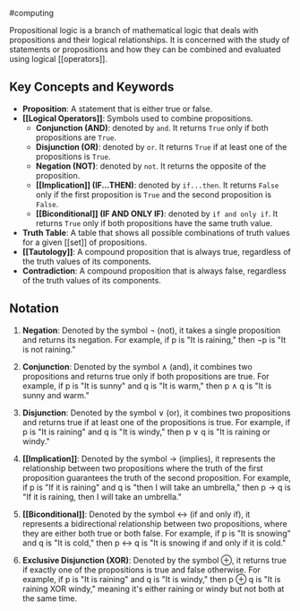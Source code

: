 #computing 

Propositional logic is a branch of mathematical logic that deals with propositions and their logical relationships. It is concerned with the study of statements or propositions and how they can be combined and evaluated using logical [[operators]].

## Key Concepts and Keywords

- **Proposition**: A statement that is either true or false.
- **[[Logical Operators]]**: Symbols used to combine propositions.
  - **Conjunction (AND)**: denoted by `and`. It returns `True` only if both propositions are `True`.
  - **Disjunction (OR)**: denoted by `or`. It returns `True` if at least one of the propositions is `True`.
  - **Negation (NOT)**: denoted by `not`. It returns the opposite of the proposition.
  - **[[Implication]] (IF...THEN)**: denoted by `if...then`. It returns `False` only if the first proposition is `True` and the second proposition is `False`.
  - **[[Biconditional]] (IF AND ONLY IF)**: denoted by `if and only if`. It returns `True` only if both propositions have the same truth value.
- **Truth Table**: A table that shows all possible combinations of truth values for a given [[set]] of propositions.
- **[[Tautology]]**: A compound proposition that is always true, regardless of the truth values of its components.
- **Contradiction**: A compound proposition that is always false, regardless of the truth values of its components.

## Notation

1. **Negation**: Denoted by the symbol ¬ (not), it takes a single proposition and returns its negation. For example, if p is "It is raining," then ¬p is "It is not raining."

2. **Conjunction**: Denoted by the symbol ∧ (and), it combines two propositions and returns true only if both propositions are true. For example, if p is "It is sunny" and q is "It is warm," then p ∧ q is "It is sunny and warm."

3. **Disjunction**: Denoted by the symbol ∨ (or), it combines two propositions and returns true if at least one of the propositions is true. For example, if p is "It is raining" and q is "It is windy," then p ∨ q is "It is raining or windy."

4. **[[Implication]]**: Denoted by the symbol → (implies), it represents the relationship between two propositions where the truth of the first proposition guarantees the truth of the second proposition. For example, if p is "If it is raining" and q is "then I will take an umbrella," then p → q is "If it is raining, then I will take an umbrella."

5. **[[Biconditional]]**: Denoted by the symbol ↔ (if and only if), it represents a bidirectional relationship between two propositions, where they are either both true or both false. For example, if p is "It is snowing" and q is "It is cold," then p ↔ q is "It is snowing if and only if it is cold."

6. **Exclusive Disjunction (XOR)**: Denoted by the symbol ⊕, it returns true if exactly one of the propositions is true and false otherwise. For example, if p is "It is raining" and q is "It is windy," then p ⊕ q is "It is raining XOR windy," meaning it's either raining or windy but not both at the same time.

